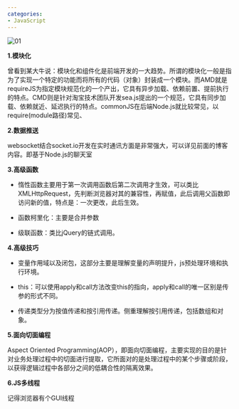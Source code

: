 ```yaml
---
categories:
- JavaScript
---
```


![01](https://jinuss.github.io/blog/jinus/img/2018052001.png)



**1.模块化**

曾看到某大牛说：模块化和组件化是前端开发的一大趋势。所谓的模块化一般是指为了实现一个特定的功能而将所有的代码（对象）封装成一个模块。而AMD就是requireJS为指定模块规范化的一个产出，它具有异步加载、依赖前置、提前执行的特点。CMD则是针对淘宝技术团队开发sea.js提出的一个规范，它具有同步加载、依赖就近、延迟执行的特点。commonJS在后端Node.js就比较常见，以require(module路径)常见、

**2.数据推送**

websocket结合socket.io开发在实时通讯方面是非常强大，可以详见前面的博客内容。即基于Node.js的聊天室

**3.高级函数**

- 惰性函数主要用于第一次调用函数后第二次调用才生效，可以类比XMLHttpRequest，先判断浏览器对其的兼容性，再赋值，此后调用父函数即访问新的值，特点是：一次更改，此后生效。

- 函数柯里化：主要是合并参数

- 级联函数：类比jQuery的链式调用。

**4.高级技巧**

- 变量作用域以及闭包，这部分主要是理解变量的声明提升，js预处理环境和执行环境。

- this：可以使用apply和call方法改变this的指向，apply和call的唯一区别是传参的形式不同。

- 传递类型分为按值传递和按引用传递。侧重理解按引用传递，包括数组和对象。

**5.面向切面编程**

Aspect Oriented Programming(AOP），即面向切面编程，主要实现的目的是针对业务处理过程中的切面进行提取，它所面对的是处理过程中的某个步骤或阶段，以获得逻辑过程中各部分之间的低耦合性的隔离效果。

**6.JS多线程**

记得浏览器有个GUI线程
